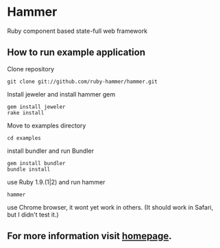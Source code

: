 # Hammer

Ruby component based state-full web framework

## How to run example application

Clone repository

    git clone git://github.com/ruby-hammer/hammer.git

Install jeweler and install hammer gem

    gem install jeweler
    rake install

Move to examples directory

    cd examples

install bundler and run Bundler

    gem install bundler
    bundle install

use Ruby 1.9.(1|2) and run hammer

    hammer

use Chrome browser, it wont yet work in others. (It should work in Safari, but I didn't test it.)

## For more information visit [homepage](http://ruby-hammer.github.com/hammer/).

